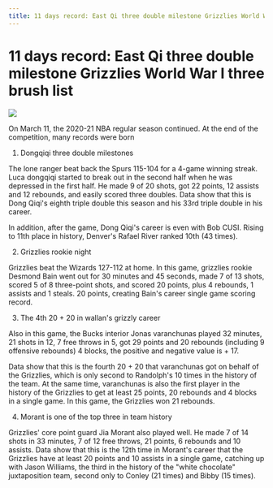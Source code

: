 ```yaml
---
title: 11 days record: East Qi three double milestone Grizzlies World War I three brush list
---
```



# 11 days record: East Qi three double milestone Grizzlies World War I three brush list
![](https://p4.itc.cn/images01/20210311/acd17087280345b9b118461c98aec24f.jpeg)


On March 11, the 2020-21 NBA regular season continued. At the end of the competition, many records were born

1. Dongqiqi three double milestones

The lone ranger beat back the Spurs 115-104 for a 4-game winning streak. Luca dongqiqi started to break out in the second half when he was depressed in the first half. He made 9 of 20 shots, got 22 points, 12 assists and 12 rebounds, and easily scored three doubles. Data show that this is Dong Qiqi's eighth triple double this season and his 33rd triple double in his career.

In addition, after the game, Dong Qiqi's career is even with Bob CUSI. Rising to 11th place in history, Denver's Rafael River ranked 10th (43 times).

2. Grizzlies rookie night

Grizzlies beat the Wizards 127-112 at home. In this game, grizzlies rookie Desmond Bain went out for 30 minutes and 45 seconds, made 7 of 13 shots, scored 5 of 8 three-point shots, and scored 20 points, plus 4 rebounds, 1 assists and 1 steals. 20 points, creating Bain's career single game scoring record.

3. The 4th 20 + 20 in wallan's grizzly career

Also in this game, the Bucks interior Jonas varanchunas played 32 minutes, 21 shots in 12, 7 free throws in 5, got 29 points and 20 rebounds (including 9 offensive rebounds) 4 blocks, the positive and negative value is + 17.

Data show that this is the fourth 20 + 20 that varanchunas got on behalf of the Grizzlies, which is only second to Randolph's 10 times in the history of the team. At the same time, varanchunas is also the first player in the history of the Grizzlies to get at least 25 points, 20 rebounds and 4 blocks in a single game. In this game, the Grizzlies won 21 rebounds.

4. Morant is one of the top three in team history

Grizzlies' core point guard Jia Morant also played well. He made 7 of 14 shots in 33 minutes, 7 of 12 free throws, 21 points, 6 rebounds and 10 assists. Data show that this is the 12th time in Morant's career that the Grizzlies have at least 20 points and 10 assists in a single game, catching up with Jason Williams, the third in the history of the "white chocolate" juxtaposition team, second only to Conley (21 times) and Bibby (15 times).

